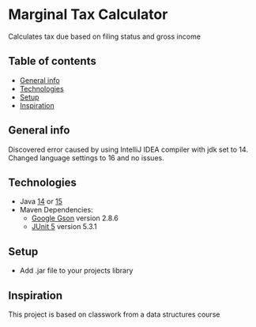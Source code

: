 # Marginal Tax Calculator

Calculates tax due based on filing status and gross income

## Table of contents

* [General info](#general-info)
* [Technologies](#technologies)
* [Setup](#setup)
* [Inspiration](#inspiration)

## General info
Discovered error caused by using IntelliJ IDEA compiler with jdk set to 14.
Changed language settings to 16 and no issues.

## Technologies

* Java <a href="https://jdk.java.net/java-se-ri/14">14</a> or <a href="https://jdk.java.net/15/">15</a>
* Maven Dependencies:
    * <a href="https://github.com/google/gson">Google Gson</a> version 2.8.6
    * <a href="https://junit.org/junit5/">JUnit 5</a> version 5.3.1

## Setup

* Add .jar file to your projects library

## Inspiration

This project is based on classwork from a data structures course





